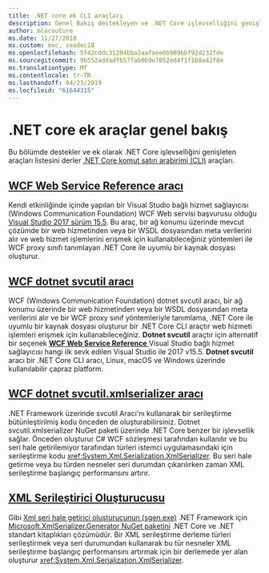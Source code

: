 ```yaml
---
title: .NET core ek CLI araçları
description: Genel Bakış destekleyen ve .NET Core işlevselliğini genişleten ek araçlar yükleyebilirsiniz.
author: mlacouture
ms.date: 11/27/2018
ms.custom: mvc, seodec18
ms.openlocfilehash: 5f42cddc31204bba2aafaee0b909bbf92d232fde
ms.sourcegitcommit: 9b552addadfb57fab0b9e7852ed4f1f1b8a42f8e
ms.translationtype: MT
ms.contentlocale: tr-TR
ms.lasthandoff: 04/23/2019
ms.locfileid: "61644315"
---
```

# <a name="net-core-additional-tools-overview"></a>.NET core ek araçlar genel bakış

Bu bölümde destekler ve ek olarak .NET Core işlevselliğini genişleten araçları listesini derler [.NET Core komut satırı arabirimi (CLI)](../tools/index.md) araçları.

## <a name="wcf-web-service-reference-toolwcf-web-service-reference-guidemd"></a>[WCF Web Service Reference aracı](wcf-web-service-reference-guide.md)

Kendi etkinliğinde içinde yapılan bir Visual Studio bağlı hizmet sağlayıcısı (Windows Communication Foundation) WCF Web servisi başvurusu olduğu [Visual Studio 2017 sürüm 15.5](/visualstudio/releasenotes/vs2017-relnotes-v15.5#WCFTools). Bu araç, bir ağ konumu üzerinde mevcut çözümde bir web hizmetinden veya bir WSDL dosyasından meta verilerini alır ve web hizmet işlemlerini erişmek için kullanabileceğiniz yöntemleri ile WCF proxy sınıfı tanımlayan .NET Core ile uyumlu bir kaynak dosyası oluşturur.

## <a name="wcf-dotnet-svcutil-tooldotnet-svcutil-guidemd"></a>[WCF dotnet svcutil aracı](dotnet-svcutil-guide.md)

WCF (Windows Communication Foundation) dotnet svcutil aracı, bir ağ konumu üzerinde bir web hizmetinden veya bir WSDL dosyasından meta verilerini alır ve bir WCF proxy sınıf yöntemleriyle tanımlama, .NET Core ile uyumlu bir kaynak dosyası oluşturur bir .NET Core CLI araçtır web hizmeti işlemleri erişmek için kullanabileceğiniz.
**Dotnet svcutil** araçtır için alternatif bir seçenek [ **WCF Web Service Reference** ](wcf-web-service-reference-guide.md) Visual Studio bağlı hizmet sağlayıcısı hangi ilk sevk edilen Visual Studio ile 2017 v15.5. **Dotnet svcutil** aracı bir .NET Core CLI aracı, Linux, macOS ve Windows üzerinde kullanılabilir çapraz platform.

## <a name="wcf-dotnet-svcutilxmlserializer-tooldotnet-svcutilxmlserializer-guidemd"></a>[WCF dotnet svcutil.xmlserializer aracı](dotnet-svcutil.xmlserializer-guide.md)

.NET Framework üzerinde svcutil Aracı'nı kullanarak bir serileştirme bütünleştirilmiş kodu önceden de oluşturabilirsiniz. Dotnet svcutil.xmlserializer NuGet paketi üzerinde .NET Core benzer bir işlevsellik sağlar. Önceden oluşturur C# WCF sözleşmesi tarafından kullanılır ve bu seri hale getirilemiyor tarafından türleri istemci uygulamasındaki için serileştirme kodu <xref:System.Xml.Serialization.XmlSerializer>. Bu seri hale getirme veya bu türden nesneler seri durumdan çıkarılırken zaman XML serileştirme başlangıç performansını artırır.

## <a name="xml-serializer-generatorxml-serializer-generatormd"></a>[XML Serileştirici Oluşturucusu](xml-serializer-generator.md)

Gibi [Xml seri hale getirici oluşturucunun (sgen.exe)](../../standard/serialization/xml-serializer-generator-tool-sgen-exe.md) .NET Framework için [Microsoft.XmlSerializer.Generator NuGet paketini](https://www.nuget.org/packages/Microsoft.XmlSerializer.Generator) .NET Core ve .NET standart kitaplıkları çözümüdür. Bir XML serileştirme derleme türleri serileştirmek veya seri durumundan kullanarak bu tür nesneler XML serileştirme başlangıç performansını artırmak için bir derlemede yer alan oluşturur <xref:System.Xml.Serialization.XmlSerializer>.